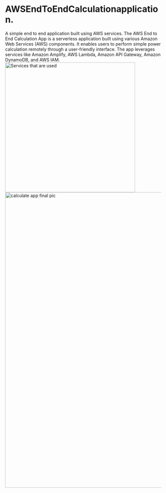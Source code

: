 # AWSEndToEndCalculationapplication.
A simple end to end application built using AWS services.
The AWS End to End Calculation App is a serverless application built using various Amazon Web Services (AWS) components. It enables users to perform  simple power calculation remotely through a user-friendly interface. The app leverages services like Amazon Amplify, AWS Lambda, Amazon API Gateway, Amazon DynamoDB, and AWS IAM.
<img width="419" alt="Services that are used" src="https://github.com/Meldindavidsabu/AWSEndToEndCalculationapplication./assets/80899101/b5ac44f3-6473-4378-95c0-f0e1c80f726e">
<img width="953" alt="calculate app final pic" src="https://github.com/Meldindavidsabu/AWSEndToEndCalculationapplication./assets/80899101/91e78161-6aa6-4dbb-b4f6-8bba93ef3134">

